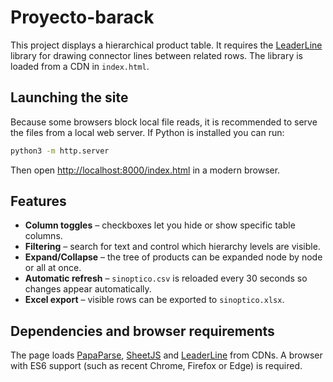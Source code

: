 # Proyecto-barack

This project displays a hierarchical product table. It requires the [LeaderLine](https://anseki.github.io/leader-line/) library for drawing connector lines between related rows. The library is loaded from a CDN in `index.html`.

## Launching the site

Because some browsers block local file reads, it is recommended to serve the files from a local web server. If Python is installed you can run:

```bash
python3 -m http.server
```

Then open [http://localhost:8000/index.html](http://localhost:8000/index.html) in a modern browser.

## Features

- **Column toggles** – checkboxes let you hide or show specific table columns.
- **Filtering** – search for text and control which hierarchy levels are visible.
- **Expand/Collapse** – the tree of products can be expanded node by node or all at once.
- **Automatic refresh** – `sinoptico.csv` is reloaded every 30 seconds so changes appear automatically.
- **Excel export** – visible rows can be exported to `sinoptico.xlsx`.

## Dependencies and browser requirements

The page loads [PapaParse](https://www.papaparse.com/), [SheetJS](https://sheetjs.com/) and [LeaderLine](https://anseki.github.io/leader-line/) from CDNs. A browser with ES6 support (such as recent Chrome, Firefox or Edge) is required.

